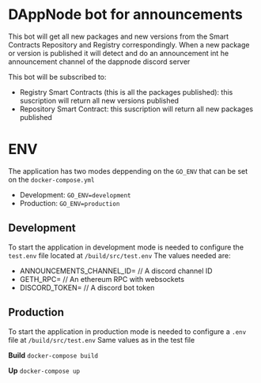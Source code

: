 # DAppNode bot for announcements

This bot will get all new packages and new versions from the Smart Contracts Repository and Registry correspondingly. When a new package or version is published it will detect and do an announcement int he announcement channel of the dappnode discord server

This bot will be subscribed to:

- Registry Smart Contracts (this is all the packages published): this suscription will return all new versions published
- Repository Smart Contract: this suscription will return all new packages published

# ENV

The application has two modes deppending on the `GO_ENV` that can be set on the `docker-compose.yml`

- Development: `GO_ENV=development`
- Production: `GO_ENV=production`

## Development

To start the application in development mode is needed to configure the `test.env` file located at `/build/src/test.env`
The values needed are:

- ANNOUNCEMENTS_CHANNEL_ID= // A discord channel ID
- GETH_RPC= // An ethereum RPC with websockets
- DISCORD_TOKEN= // A discord bot token

## Production

To start the application in production mode is needed to configure a `.env` file at `/build/src/test.env`
Same values as in the test file

**Build**
`docker-compose build`

**Up**
`docker-compose up`
